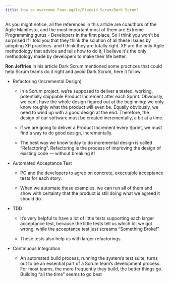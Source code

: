 ```yaml
---
title: How to overcome Faux-agile/Flaccid Scrum/Dark Scrum?
---
```

As you might notice, all the references in this article are
coauthors of the Agile Manifesto, and the most important most of
them are Extreme Programming gurus - Developers in the first
place, So I think you won't be surprised If I told you that they
think the solution of all these issues by adopting XP practices.
and I think they are totally right. XP are the only Agile
methodology that advice and tells how to do it, I believe it's
the only methodology made by developers to make their life
better.



**Ron Jeffries** in his article Dark Scrum mentioned some practices
that could help Scrum teams do it right and avoid Dark Scrum,
here it follow

*   Refactoring (Incremental Design)


    *   In a Scrum project, we’re supposed to deliver a tested,
working, potentially shippable Product Increment after each
Sprint. Obviously, we can’t have the whole design figured out at
the beginning: we only know roughly what the product will even
be. Equally obviously, we need to wind up with a good design at
the end. Therefore, the design of our software must be created
incrementally, a bit at a time.

    *   if we are going to deliver a Product Increment every Sprint,
we must find a way to do good design, incrementally.

    *   The best way we know today to do incremental design is
called “Refactoring”. Refactoring is the process of improving
the design of existing code — without breaking it!


*   Automated Acceptance Test


    *   PO and the developers to agree on concrete, executable
acceptance tests for each story.

    *   When we automate these examples, we can run all of them and
show with certainty that the product is still doing what we
agreed it should do.


*   TDD


    *   It’s very helpful to have a lot of little tests supporting
each larger acceptance test, because the little tests tell us
which bit we got wrong, while the acceptance test just screams
“Something Broke!”

    *   These tests also help us with larger refactorings.


*   Continuous Integration


    *   An automated build process, running the system’s test suite,
turns out to be an essential part of a Scrum team’s development
process. For most teams, the more frequently they build, the
better things go. Building “all the time” seems to go best

